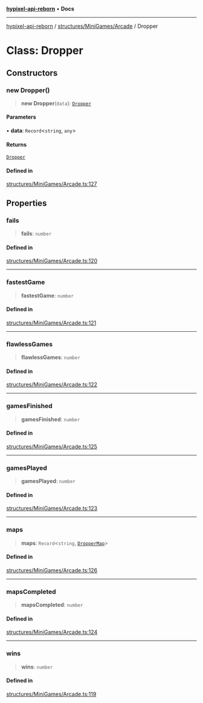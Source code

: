 [**hypixel-api-reborn**](../../../../README.md) • **Docs**

***

[hypixel-api-reborn](../../../../modules.md) / [structures/MiniGames/Arcade](../README.md) / Dropper

# Class: Dropper

## Constructors

### new Dropper()

> **new Dropper**(`data`): [`Dropper`](Dropper.md)

#### Parameters

• **data**: `Record`\<`string`, `any`\>

#### Returns

[`Dropper`](Dropper.md)

#### Defined in

[structures/MiniGames/Arcade.ts:127](https://github.com/Kathund/REBORN-docs-TEST/blob/226e7f6a62bb6bca87ef0828ac84e9098d59f860/src/structures/MiniGames/Arcade.ts#L127)

## Properties

### fails

> **fails**: `number`

#### Defined in

[structures/MiniGames/Arcade.ts:120](https://github.com/Kathund/REBORN-docs-TEST/blob/226e7f6a62bb6bca87ef0828ac84e9098d59f860/src/structures/MiniGames/Arcade.ts#L120)

***

### fastestGame

> **fastestGame**: `number`

#### Defined in

[structures/MiniGames/Arcade.ts:121](https://github.com/Kathund/REBORN-docs-TEST/blob/226e7f6a62bb6bca87ef0828ac84e9098d59f860/src/structures/MiniGames/Arcade.ts#L121)

***

### flawlessGames

> **flawlessGames**: `number`

#### Defined in

[structures/MiniGames/Arcade.ts:122](https://github.com/Kathund/REBORN-docs-TEST/blob/226e7f6a62bb6bca87ef0828ac84e9098d59f860/src/structures/MiniGames/Arcade.ts#L122)

***

### gamesFinished

> **gamesFinished**: `number`

#### Defined in

[structures/MiniGames/Arcade.ts:125](https://github.com/Kathund/REBORN-docs-TEST/blob/226e7f6a62bb6bca87ef0828ac84e9098d59f860/src/structures/MiniGames/Arcade.ts#L125)

***

### gamesPlayed

> **gamesPlayed**: `number`

#### Defined in

[structures/MiniGames/Arcade.ts:123](https://github.com/Kathund/REBORN-docs-TEST/blob/226e7f6a62bb6bca87ef0828ac84e9098d59f860/src/structures/MiniGames/Arcade.ts#L123)

***

### maps

> **maps**: `Record`\<`string`, [`DropperMap`](DropperMap.md)\>

#### Defined in

[structures/MiniGames/Arcade.ts:126](https://github.com/Kathund/REBORN-docs-TEST/blob/226e7f6a62bb6bca87ef0828ac84e9098d59f860/src/structures/MiniGames/Arcade.ts#L126)

***

### mapsCompleted

> **mapsCompleted**: `number`

#### Defined in

[structures/MiniGames/Arcade.ts:124](https://github.com/Kathund/REBORN-docs-TEST/blob/226e7f6a62bb6bca87ef0828ac84e9098d59f860/src/structures/MiniGames/Arcade.ts#L124)

***

### wins

> **wins**: `number`

#### Defined in

[structures/MiniGames/Arcade.ts:119](https://github.com/Kathund/REBORN-docs-TEST/blob/226e7f6a62bb6bca87ef0828ac84e9098d59f860/src/structures/MiniGames/Arcade.ts#L119)

